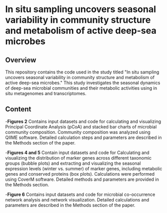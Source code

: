 # In situ sampling uncovers seasonal variability in community structure and metabolism of active deep-sea microbes


## Overview

This repository contains the code used in the study titled "In situ sampling uncovers seasonal variability in community structure and metabolism of active deep-sea microbes." This study investigates the seasonal dynamics of deep-sea microbial communities and their metabolic activities using in situ metagenomes and transcriptomes.

## Content

-**Figures 2**
Contains input datasets and code for calculating and visualizing Principal Coordinate Analysis (pCoA) and stacked bar charts of microbial community composition. Community composition was analyzed using QIIME software. Detailed calculation steps and parameters are described in the Methods section of the paper.


-**Figures 4 and 5**
Contain input datasets and code for Calculating and visualizing the distribution of marker genes across different taxonomic groups (bubble plots) and extracting and visualizing the seasonal expression levels (winter vs. summer) of marker genes, including metabolic genes and conserved proteins (box plots). Calculations were performed using CoverM software. Detailed methods and parameters are provided in the Methods section.


-**Figure 6**
Contains input datasets and code for microbial co-occurrence network analysis and network visualization.
Detailed calculations and parameters are described in the Methods section of the paper.

